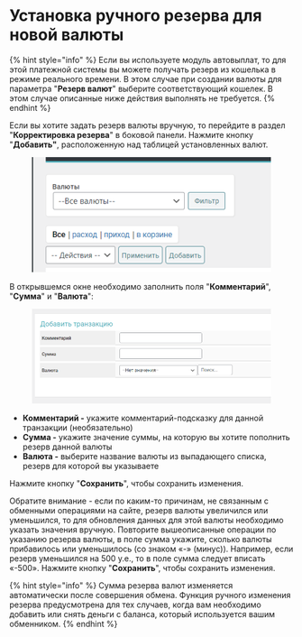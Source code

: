 # Установка ручного резерва для новой валюты

{% hint style="info" %}
Если вы используете модуль автовыплат, то для этой платежной системы вы можете получать резерв из кошелька в режиме реального времени. В этом случае при создании валюты для параметра "**Резерв валют**" выберите соответствующий кошелек. В этом случае описанные ниже действия выполнять не требуется.
{% endhint %}

Если вы хотите задать резерв валюты вручную, то перейдите в раздел "**Корректировка резерва**" в боковой панели. Нажмите кнопку "**Добавить"**, расположенную над таблицей установленных валют.

<figure><img src="../../../.gitbook/assets/image (1086).png" alt=""><figcaption></figcaption></figure>

В открывшемся окне необходимо заполнить поля "**Комментарий**", "**Сумма**" и "**Валюта**":

<figure><img src="../../../.gitbook/assets/image (1069).png" alt=""><figcaption></figcaption></figure>

* **Комментарий -** укажите комментарий-подсказку для данной транзакции (необязательно)
* **Сумма -** укажите значение суммы, на которую вы хотите пополнить резерв данной валюты
* **Валюта -** выберите название валюты из выпадающего списка, резерв для которой вы указываете

Нажмите кнопку "**Сохранить**", чтобы сохранить изменения.

Обратите внимание - если по каким-то причинам, не связанным с обменными операциями на сайте, резерв валюты увеличился или уменьшился, то для обновления данных для этой валюты необходимо указать значения вручную. Повторите вышеописанные операции по указанию резерва валюты, в поле сумма укажите, сколько валюты прибавилось или уменьшилось (со знаком «-» (минус)). Например, если резерв уменьшился на 500 у.е., то в поле сумма следует вписать «-500». Нажмите кнопку "**Сохранить**", чтобы сохранить изменения.

{% hint style="info" %}
Сумма резерва валют изменяется автоматически после совершения обмена. Функция ручного изменения резерва предусмотрена для тех случаев, когда вам необходимо добавить или снять деньги с баланса, который используется вашим обменником.
{% endhint %}
